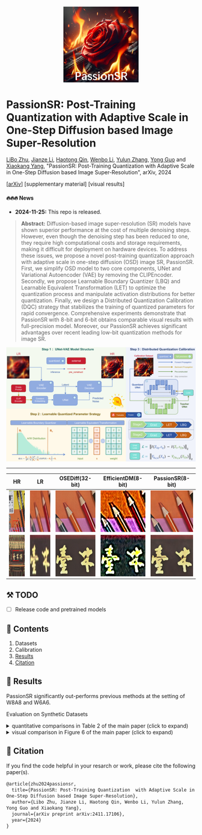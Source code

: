 <div align="center">
<p align="center"> <img src="figs/Passion_title_compressed.png" width="200px"> </p>
</div>

# PassionSR: Post-Training Quantization with Adaptive Scale in One-Step Diffusion based Image Super-Resolution

[LiBo Zhu](https://github.com/LiBoZhu030073), [Jianze Li](https://github.com/JianzeLi-114), [Haotong Qin](https://htqin.github.io/), [Wenbo Li](https://fenglinglwb.github.io/), [Yulun Zhang](http://yulunzhang.com/), [Yong Guo](https://www.guoyongcs.com/) and [Xiaokang Yang](https://scholar.google.com/citations?user=yDEavdMAAAAJ), "PassionSR: Post-Training Quantization with Adaptive Scale in One-Step Diffusion based Image Super-Resolution", arXiv, 2024

[[arXiv](https://arxiv.org/abs/2411.17106)] [supplementary material] [visual results]

#### 🔥🔥🔥 News

- **2024-11-25:** This repo is released.

> **Abstract:** Diffusion-based image super-resolution (SR) models have shown superior performance at the cost of multiple denoising steps. However, even though the denoising step has been reduced to one, they require high computational costs and storage requirements, making it difficult for deployment on hardware devices. To address these issues, we propose a novel post-training quantization approach with adaptive scale in one-step diffusion (OSD) image SR, PassionSR. First, we simplify OSD model to two core components, UNet and Variational Autoencoder (VAE) by removing the CLIPEncoder. Secondly, we propose Learnable Boundary Quantizer (LBQ) and Learnable Equivalent Transformation (LET) to optimize the quantization process and manipulate activation distributions for better quantization. Finally, we design a Distributed Quantization Calibration (DQC) strategy that stabilizes the training of quantized parameters for rapid convergence. Comprehensive experiments demonstrate that PassionSR with 8-bit and 6-bit obtains comparable visual results with full-precision model. Moreover, our PassionSR achieves significant advantages over recent leading low-bit quantization methods for image SR.

![](figs/overview_compress.png)

<!-- ---

[<img src="figs/C1.png" height="216"/>](https://imgsli.com/MjIyMjk5) [<img src="figs/C2.png" height="216"/>](https://imgsli.com/MjIyMzAy) [<img src="figs/C3.png" height="216"/>](https://imgsli.com/MjIyMzEw) [<img src="figs/C4.png" height="216"/>](https://imgsli.com/MjIyMzA4)

[<img src="figs/C5.png" height="215"/>](https://imgsli.com/MjIyMzA0) [<img src="figs/C6.png" height="215"/>](https://imgsli.com/MjIyMzAw) [<img src="figs/C7.png" height="215"/>](https://imgsli.com/MjIyMjk3) -->

---

|                      HR                      |                   LR                     |             OSEDiff(32-bit)             | EfficientDM(8-bit)  |             PassionSR(8-bit)             |
| :------------------------------------------: | :------------------------------------------: | :---------------------------------------------: | :---------------------------------------------: | :---------------------------------------------: |
| <img src="figs/Nikon_049_HRUV_U_W8A8_V_W8A8/HR_org.png" height=110> | <img src="figs/Nikon_049_HRUV_U_W8A8_V_W8A8/lr_Image.png" height=110> | <img src="figs/Nikon_049_HRUV_U_W8A8_V_W8A8/fp context Image.png" height=110> | <img src="figs/Nikon_049_HRUV_U_W8A8_V_W8A8/Qalora Image.png" height=110> | <img src="figs/Nikon_049_HRUV_U_W8A8_V_W8A8/PassionSR Image.png" height=110> |
| <img src="figs/Canon_032_HRUV_U_W8A8_V_W8A8/HR_org.png" height=110>  | <img src="figs/Canon_032_HRUV_U_W8A8_V_W8A8/lr_Image.png" height=110>  | <img src="figs/Canon_032_HRUV_U_W8A8_V_W8A8/fp context Image.png" height=110>  | <img src="figs/Canon_032_HRUV_U_W8A8_V_W8A8/Qalora Image.png" height=110>| <img src="figs/Canon_032_HRUV_U_W8A8_V_W8A8/PassionSR Image.png" height=110>  |

## ⚒️ TODO

* [ ] Release code and pretrained models

## 🔗 Contents

1. Datasets
1. Calibration
1. [Results](#results)
1. [Citation](#citation)

## <a name="results"></a>🔎 Results

PassionSR significantly out-performs previous methods at the setting of W8A8 and W6A6.


Evaluation on Synthetic Datasets


<details>
<summary>quantitative comparisons in Table 2 of the main paper (click to expand)</summary>
<p align="center">
  <img width="900" src="figs/results_UNet_Vae.png">
</p>

</details>

<details>
<summary>visual comparison in Figure 6 of the main paper (click to expand)</summary>
<p align="center">
  <img width="900" src="figs/visual_UNet_Vae.png">
</p>
</details>

## <a name="citation"></a>📎 Citation

If you find the code helpful in your resarch or work, please cite the following paper(s).

```
@article{zhu2024passionsr,
  title={PassionSR: Post-Training Quantization  with Adaptive Scale in One-Step Diffusion based Image Super-Resolution},
  author={Libo Zhu, Jianze Li, Haotong Qin, Wenbo Li, Yulun Zhang, Yong Guo and Xiaokang Yang},
  journal={arXiv preprint arXiv:2411.17106},
  year={2024}
}
```
